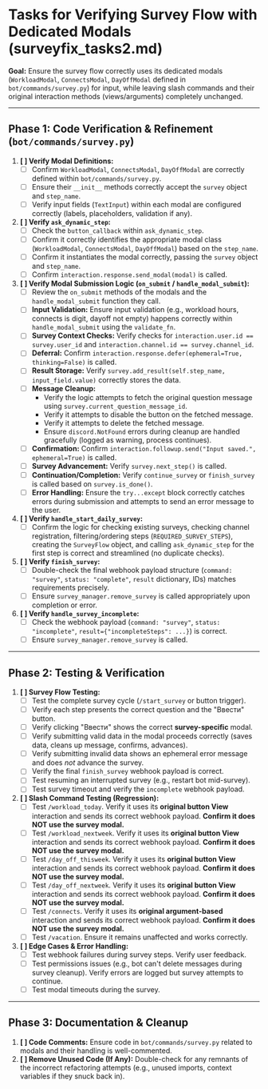 # Tasks for Verifying Survey Flow with Dedicated Modals (surveyfix_tasks2.md)

**Goal:** Ensure the survey flow correctly uses its dedicated modals (`WorkloadModal`, `ConnectsModal`, `DayOffModal` defined in `bot/commands/survey.py`) for input, while leaving slash commands and their original interaction methods (views/arguments) completely unchanged.

---

## Phase 1: Code Verification & Refinement (`bot/commands/survey.py`)

1.  **[ ] Verify Modal Definitions:**
    *   [ ] Confirm `WorkloadModal`, `ConnectsModal`, `DayOffModal` are correctly defined within `bot/commands/survey.py`.
    *   [ ] Ensure their `__init__` methods correctly accept the `survey` object and `step_name`.
    *   [ ] Verify input fields (`TextInput`) within each modal are configured correctly (labels, placeholders, validation if any).
2.  **[ ] Verify `ask_dynamic_step`:**
    *   [ ] Check the `button_callback` within `ask_dynamic_step`.
    *   [ ] Confirm it correctly identifies the appropriate modal class (`WorkloadModal`, `ConnectsModal`, `DayOffModal`) based on the `step_name`.
    *   [ ] Confirm it instantiates the modal correctly, passing the `survey` object and `step_name`.
    *   [ ] Confirm `interaction.response.send_modal(modal)` is called.
3.  **[ ] Verify Modal Submission Logic (`on_submit` / `handle_modal_submit`):**
    *   [ ] Review the `on_submit` methods of the modals and the `handle_modal_submit` function they call.
    *   [ ] **Input Validation:** Ensure input validation (e.g., workload hours, connects is digit, dayoff not empty) happens correctly within `handle_modal_submit` using the `validate_fn`.
    *   [ ] **Survey Context Checks:** Verify checks for `interaction.user.id == survey.user_id` and `interaction.channel.id == survey.channel_id`.
    *   [ ] **Deferral:** Confirm `interaction.response.defer(ephemeral=True, thinking=False)` is called.
    *   [ ] **Result Storage:** Verify `survey.add_result(self.step_name, input_field.value)` correctly stores the data.
    *   [ ] **Message Cleanup:**
        *   Verify the logic attempts to fetch the original question message using `survey.current_question_message_id`.
        *   Verify it attempts to disable the button on the fetched message.
        *   Verify it attempts to delete the fetched message.
        *   Ensure `discord.NotFound` errors during cleanup are handled gracefully (logged as warning, process continues).
    *   [ ] **Confirmation:** Confirm `interaction.followup.send("Input saved.", ephemeral=True)` is called.
    *   [ ] **Survey Advancement:** Verify `survey.next_step()` is called.
    *   [ ] **Continuation/Completion:** Verify `continue_survey` or `finish_survey` is called based on `survey.is_done()`.
    *   [ ] **Error Handling:** Ensure the `try...except` block correctly catches errors during submission and attempts to send an error message to the user.
4.  **[ ] Verify `handle_start_daily_survey`:**
    *   [ ] Confirm the logic for checking existing surveys, checking channel registration, filtering/ordering steps (`REQUIRED_SURVEY_STEPS`), creating the `SurveyFlow` object, and calling `ask_dynamic_step` for the first step is correct and streamlined (no duplicate checks).
5.  **[ ] Verify `finish_survey`:**
    *   [ ] Double-check the final webhook payload structure (`command: "survey"`, `status: "complete"`, `result` dictionary, IDs) matches requirements precisely.
    *   [ ] Ensure `survey_manager.remove_survey` is called appropriately upon completion or error.
6.  **[ ] Verify `handle_survey_incomplete`:**
    *   [ ] Check the webhook payload (`command: "survey"`, `status: "incomplete"`, `result={"incompleteSteps": ...}`) is correct.
    *   [ ] Ensure `survey_manager.remove_survey` is called.

---

## Phase 2: Testing & Verification

1.  **[ ] Survey Flow Testing:**
    *   [ ] Test the complete survey cycle (`/start_survey` or button trigger).
    *   [ ] Verify each step presents the correct question and the "Ввести" button.
    *   [ ] Verify clicking "Ввести" shows the correct **survey-specific** modal.
    *   [ ] Verify submitting valid data in the modal proceeds correctly (saves data, cleans up message, confirms, advances).
    *   [ ] Verify submitting invalid data shows an ephemeral error message and does *not* advance the survey.
    *   [ ] Verify the final `finish_survey` webhook payload is correct.
    *   [ ] Test resuming an interrupted survey (e.g., restart bot mid-survey).
    *   [ ] Test survey timeout and verify the `incomplete` webhook payload.
2.  **[ ] Slash Command Testing (Regression):**
    *   [ ] Test `/workload_today`. Verify it uses its **original button View** interaction and sends its correct webhook payload. **Confirm it does NOT use the survey modal.**
    *   [ ] Test `/workload_nextweek`. Verify it uses its **original button View** interaction and sends its correct webhook payload. **Confirm it does NOT use the survey modal.**
    *   [ ] Test `/day_off_thisweek`. Verify it uses its **original button View** interaction and sends its correct webhook payload. **Confirm it does NOT use the survey modal.**
    *   [ ] Test `/day_off_nextweek`. Verify it uses its **original button View** interaction and sends its correct webhook payload. **Confirm it does NOT use the survey modal.**
    *   [ ] Test `/connects`. Verify it uses its **original argument-based** interaction and sends its correct webhook payload. **Confirm it does NOT use the survey modal.**
    *   [ ] Test `/vacation`. Ensure it remains unaffected and works correctly.
3.  **[ ] Edge Cases & Error Handling:**
    *   [ ] Test webhook failures during survey steps. Verify user feedback.
    *   [ ] Test permissions issues (e.g., bot can't delete messages during survey cleanup). Verify errors are logged but survey attempts to continue.
    *   [ ] Test modal timeouts during the survey.

---

## Phase 3: Documentation & Cleanup

1.  **[ ] Code Comments:** Ensure code in `bot/commands/survey.py` related to modals and their handling is well-commented.
2.  **[ ] Remove Unused Code (If Any):** Double-check for any remnants of the incorrect refactoring attempts (e.g., unused imports, context variables if they snuck back in).